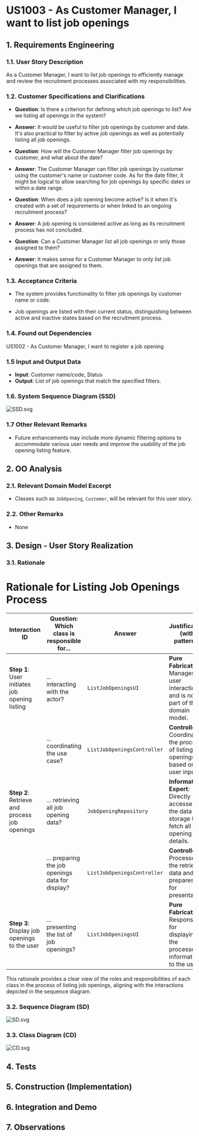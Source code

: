 # US1003 - As Customer Manager, I want to list job openings

## 1. Requirements Engineering

### 1.1. User Story Description

As a Customer Manager, I want to list job openings to efficiently manage and review the recruitment processes associated with my responsibilities.

### 1.2. Customer Specifications and Clarifications

- **Question**: Is there a criterion for defining which job openings to list? Are we listing all openings in the system?
- **Answer**: It would be useful to filter job openings by customer and date. It's also practical to filter by active job openings as well as potentially listing all job openings.

- **Question**: How will the Customer Manager filter job openings by customer, and what about the date?
- **Answer**: The Customer Manager can filter job openings by customer using the customer's name or customer code. As for the date filter, it might be logical to allow searching for job openings by specific dates or within a date range.

- **Question**: When does a job opening become active? Is it when it's created with a set of requirements or when linked to an ongoing recruitment process?
- **Answer**: A job opening is considered active as long as its recruitment process has not concluded.

- **Question**: Can a Customer Manager list all job openings or only those assigned to them?
- **Answer**: It makes sense for a Customer Manager to only list job openings that are assigned to them.

### 1.3. Acceptance Criteria

- The system provides functionality to filter job openings by customer name or code.

- Job openings are listed with their current status, distinguishing between active and inactive states based on the recruitment process.

### 1.4. Found out Dependencies

US1002 - As Customer Manager, I want to register a job opening

### 1.5 Input and Output Data

- **Input**: Customer name/code, Status
- **Output**: List of job openings that match the specified filters.

### 1.6. System Sequence Diagram (SSD)

![SSD.svg](01.requirements-engineering/svg/SSD.svg)

### 1.7 Other Relevant Remarks

- Future enhancements may include more dynamic filtering options to accommodate various user needs and improve the usability of the job opening listing feature.

## 2. OO Analysis

### 2.1. Relevant Domain Model Excerpt

- Classes such as `JobOpening`, `Customer`, will be relevant for this user story.

### 2.2. Other Remarks

- None

## 3. Design - User Story Realization

### 3.1. Rationale

# Rationale for Listing Job Openings Process

| Interaction ID | Question: Which class is responsible for... | Answer | Justification (with patterns) |
|----------------|--------------------------------------------|--------|-------------------------------|
| **Step 1**: User initiates job opening listing | ... interacting with the actor? | `ListJobOpeningsUI` | **Pure Fabrication**: Manages user interaction and is not part of the domain model. |
|  | ... coordinating the use case? | `ListJobOpeningsController` | **Controller**: Coordinates the process of listing job openings based on user input. |
| **Step 2**: Retrieve and process job openings | ... retrieving all job opening data? | `JobOpeningRepository` | **Information Expert**: Directly accesses the data storage to fetch all job opening details. |
|  | ... preparing the job openings data for display? | `ListJobOpeningsController` | **Controller**: Processes the retrieved data and prepares it for presentation. |
| **Step 3**: Display job openings to the user | ... presenting the list of job openings? | `ListJobOpeningsUI` | **Pure Fabrication**: Responsible for displaying the processed information to the user. |

This rationale provides a clear view of the roles and responsibilities of each class in the process of listing job openings, aligning with the interactions depicted in the sequence diagram.



### 3.2. Sequence Diagram (SD)

![SD.svg](03.design/svg/SD_List_JobOpenings.svg)

### 3.3. Class Diagram (CD)

![CD.svg](03.design/svg/CD.svg)


## 4. Tests 

## 5. Construction (Implementation)

## 6. Integration and Demo 

## 7. Observations
